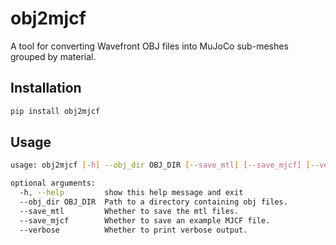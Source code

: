 # obj2mjcf

A tool for converting Wavefront OBJ files into MuJoCo sub-meshes grouped by material.

## Installation

```bash
pip install obj2mjcf
```

## Usage

```bash
usage: obj2mjcf [-h] --obj_dir OBJ_DIR [--save_mtl] [--save_mjcf] [--verbose]

optional arguments:
  -h, --help         show this help message and exit
  --obj_dir OBJ_DIR  Path to a directory containing obj files.
  --save_mtl         Whether to save the mtl files.
  --save_mjcf        Whether to save an example MJCF file.
  --verbose          Whether to print verbose output.
```
